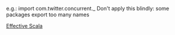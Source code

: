 e.g.: import com.twitter.concurrent._
 Don't apply this blindly: some packages export too many names

 [Effective Scala](https://twitter.github.io//effectivescala/#Control%20structures-Returns)
